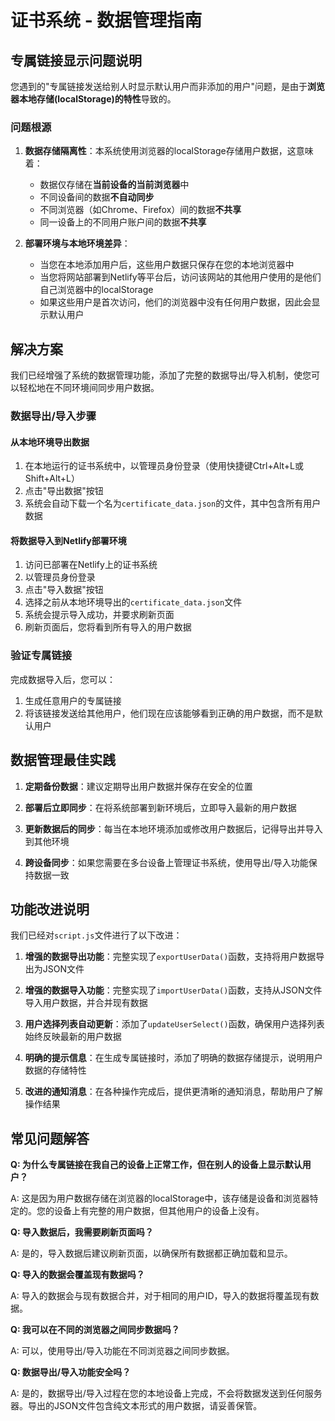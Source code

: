 # 证书系统 - 数据管理指南

## 专属链接显示问题说明

您遇到的"专属链接发送给别人时显示默认用户而非添加的用户"问题，是由于**浏览器本地存储(localStorage)的特性**导致的。

### 问题根源

1. **数据存储隔离性**：本系统使用浏览器的localStorage存储用户数据，这意味着：
   - 数据仅存储在**当前设备的当前浏览器**中
   - 不同设备间的数据**不自动同步**
   - 不同浏览器（如Chrome、Firefox）间的数据**不共享**
   - 同一设备上的不同用户账户间的数据**不共享**

2. **部署环境与本地环境差异**：
   - 当您在本地添加用户后，这些用户数据只保存在您的本地浏览器中
   - 当您将网站部署到Netlify等平台后，访问该网站的其他用户使用的是他们自己浏览器中的localStorage
   - 如果这些用户是首次访问，他们的浏览器中没有任何用户数据，因此会显示默认用户

## 解决方案

我们已经增强了系统的数据管理功能，添加了完整的数据导出/导入机制，使您可以轻松地在不同环境间同步用户数据。

### 数据导出/导入步骤

#### 从本地环境导出数据

1. 在本地运行的证书系统中，以管理员身份登录（使用快捷键Ctrl+Alt+L或Shift+Alt+L）
2. 点击"导出数据"按钮
3. 系统会自动下载一个名为`certificate_data.json`的文件，其中包含所有用户数据

#### 将数据导入到Netlify部署环境

1. 访问已部署在Netlify上的证书系统
2. 以管理员身份登录
3. 点击"导入数据"按钮
4. 选择之前从本地环境导出的`certificate_data.json`文件
5. 系统会提示导入成功，并要求刷新页面
6. 刷新页面后，您将看到所有导入的用户数据

### 验证专属链接

完成数据导入后，您可以：
1. 生成任意用户的专属链接
2. 将该链接发送给其他用户，他们现在应该能够看到正确的用户数据，而不是默认用户

## 数据管理最佳实践

1. **定期备份数据**：建议定期导出用户数据并保存在安全的位置

2. **部署后立即同步**：在将系统部署到新环境后，立即导入最新的用户数据

3. **更新数据后的同步**：每当在本地环境添加或修改用户数据后，记得导出并导入到其他环境

4. **跨设备同步**：如果您需要在多台设备上管理证书系统，使用导出/导入功能保持数据一致

## 功能改进说明

我们已经对`script.js`文件进行了以下改进：

1. **增强的数据导出功能**：完整实现了`exportUserData()`函数，支持将用户数据导出为JSON文件

2. **增强的数据导入功能**：完整实现了`importUserData()`函数，支持从JSON文件导入用户数据，并合并现有数据

3. **用户选择列表自动更新**：添加了`updateUserSelect()`函数，确保用户选择列表始终反映最新的用户数据

4. **明确的提示信息**：在生成专属链接时，添加了明确的数据存储提示，说明用户数据的存储特性

5. **改进的通知消息**：在各种操作完成后，提供更清晰的通知消息，帮助用户了解操作结果

## 常见问题解答

**Q: 为什么专属链接在我自己的设备上正常工作，但在别人的设备上显示默认用户？**

A: 这是因为用户数据存储在浏览器的localStorage中，该存储是设备和浏览器特定的。您的设备上有完整的用户数据，但其他用户的设备上没有。

**Q: 导入数据后，我需要刷新页面吗？**

A: 是的，导入数据后建议刷新页面，以确保所有数据都正确加载和显示。

**Q: 导入的数据会覆盖现有数据吗？**

A: 导入的数据会与现有数据合并，对于相同的用户ID，导入的数据将覆盖现有数据。

**Q: 我可以在不同的浏览器之间同步数据吗？**

A: 可以，使用导出/导入功能在不同浏览器之间同步数据。

**Q: 数据导出/导入功能安全吗？**

A: 是的，数据导出/导入过程在您的本地设备上完成，不会将数据发送到任何服务器。导出的JSON文件包含纯文本形式的用户数据，请妥善保管。